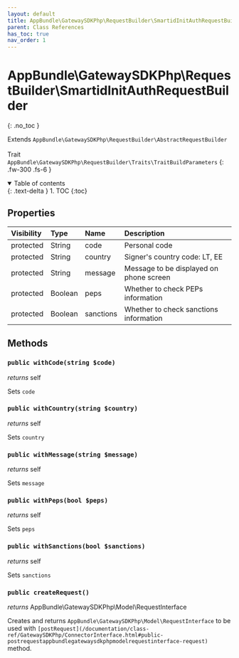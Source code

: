 ```yaml
---
layout: default
title: AppBundle\GatewaySDKPhp\RequestBuilder\SmartidInitAuthRequestBuilder
parent: Class References
has_toc: true
nav_order: 1
---
```


# AppBundle\GatewaySDKPhp\RequestBuilder\SmartidInitAuthRequestBuilder
{: .no_toc }

Extends `AppBundle\GatewaySDKPhp\RequestBuilder\AbstractRequestBuilder` <br><br> Trait `AppBundle\GatewaySDKPhp\RequestBuilder\Traits\TraitBuildParameters`
{: .fw-300 .fs-6 }

<details open markdown="block">
  <summary>
    Table of contents
  </summary>
  {: .text-delta }
1. TOC
{:toc}
</details>

## Properties

| Visibility | Type | Name | Description |
| :--- | :--- | :--- | :--- |
| protected | String | code | Personal code |
| protected | String | country | Signer's country code: LT, EE |
| protected | String | message | Message to be displayed on phone screen |
| protected | Boolean | peps | Whether to check PEPs information |
| protected | Boolean | sanctions | Whether to check sanctions information |


## Methods

### `public withCode(string $code)`

*returns* self

Sets `code`

### `public withCountry(string $country)`

*returns* self

Sets `country`

### `public withMessage(string $message)`

*returns* self

Sets `message`

### `public withPeps(bool $peps)`

*returns* self

Sets `peps`

### `public withSanctions(bool $sanctions)`

*returns* self

Sets `sanctions`

### `public createRequest()`

*returns* AppBundle\GatewaySDKPhp\Model\RequestInterface

Creates and returns `AppBundle\GatewaySDKPhp\Model\RequestInterface` to be used with `[postRequest](/documentation/class-ref/GatewaySDKPhp/ConnectorInterface.html#public-postrequestappbundlegatewaysdkphpmodelrequestinterface-request)` method.

